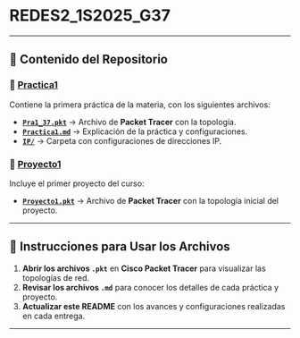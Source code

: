 # REDES2_1S2025_G37



---

## 📝 **Contenido del Repositorio**

### 🔹 [Practica1](Practica1/)
Contiene la primera práctica de la materia, con los siguientes archivos:
- **[`Pra1_37.pkt`](Practica1/Pra1_37.pkt)** → Archivo de **Packet Tracer** con la topología.
- **[`Practica1.md`](Practica1/Practica1.md)** → Explicación de la práctica y configuraciones.
- **[`IP/`](Practica1/IP/)** → Carpeta con configuraciones de direcciones IP.

### 🔹 [Proyecto1](Proyecto1/)
Incluye el primer proyecto del curso:
- **[`Proyecto1.pkt`](Proyecto1/Proyecto1.pkt)** → Archivo de **Packet Tracer** con la topología inicial del proyecto.

---

## 🚀 **Instrucciones para Usar los Archivos**
1. **Abrir los archivos `.pkt`** en **Cisco Packet Tracer** para visualizar las topologías de red.
2. **Revisar los archivos `.md`** para conocer los detalles de cada práctica y proyecto.
3. **Actualizar este README** con los avances y configuraciones realizadas en cada entrega.

---
